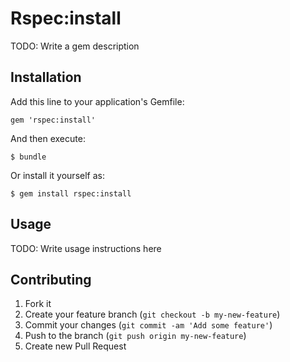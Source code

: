 # Rspec:install

TODO: Write a gem description

## Installation

Add this line to your application's Gemfile:

    gem 'rspec:install'

And then execute:

    $ bundle

Or install it yourself as:

    $ gem install rspec:install

## Usage

TODO: Write usage instructions here

## Contributing

1. Fork it
2. Create your feature branch (`git checkout -b my-new-feature`)
3. Commit your changes (`git commit -am 'Add some feature'`)
4. Push to the branch (`git push origin my-new-feature`)
5. Create new Pull Request
